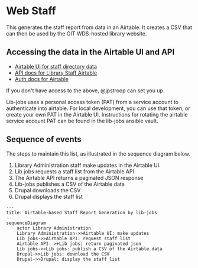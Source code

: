 # Web Staff
  This generates the staff report from data in an Airtable.  It
  creates a CSV that can then be used by the OIT WDS-hosted
  library website.

## Accessing the data in the Airtable UI and API

* [Airtable UI for staff directory data](https://airtable.com/appv7XA5FWS7DG9oe/tblM0iymGN5oqDUVm/viwHf9IPWSnVpidzL?blocks=hide)
* [API docs for Library Staff Airtable](https://airtable.com/appv7XA5FWS7DG9oe/api/docs)
* [Auth docs for Airtable](https://airtable.com/developers/web/api/authentication)

If you don't have access to the above, @jpstroop can
set you up.

Lib-jobs uses a personal access token (PAT) from a service
account to authenticate into airtable.  For local
development, you can use that token, or create your
own PAT in the Airtable UI.  Instructions for rotating
the airtable service account PAT can be found in the
lib-jobs ansible vault.

## Sequence of events

The steps to maintain this list, as illustrated in the sequence diagram below.
1. Library Administration staff make updates in the Airtable UI.
1. Lib jobs requests a staff list from the Airtable API
1. The Airtable API returns a paginated JSON response
1. Lib-jobs publishes a CSV of the Airtable data
1. Drupal downloads the CSV
1. Drupal displays the staff list

```mermaid
---
title: Airtable-based Staff Report Generation by lib-jobs
---
sequenceDiagram
    actor Library Administration
    Library Administration->>Airtable UI: make updates
    Lib jobs->>Airtable API: request staff list
    Airtable API-->+Lib jobs: return paginated json
    Lib jobs->>Lib jobs: publish a CSV of the Airtable data
    Drupal->>Lib jobs: download the CSV
    Drupal->>Drupal: display the staff list
```
